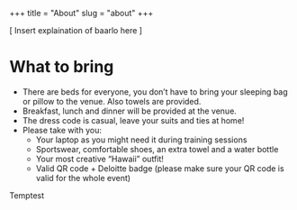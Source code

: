 +++
title = "About"
slug = "about"
+++

[ Insert explaination of baarlo here ]

# What to bring

* There are beds for everyone, you don’t have to bring your sleeping bag or pillow to the venue. Also towels are provided.
* Breakfast, lunch and dinner will be provided at the venue.
* The dress code is casual, leave your suits and ties at home!
* Please take with you:
  * Your laptop as you might need it during training sessions
  * Sportswear, comfortable shoes, an extra towel and a water bottle
  * Your most creative “Hawaii” outfit!
  * Valid QR code + Deloitte badge (please make sure your QR code is valid for the whole event)

Temptest
